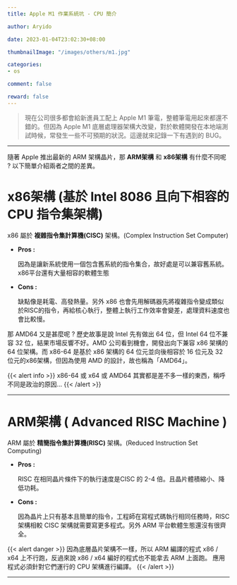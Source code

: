 ```yaml
---
title: Apple M1 作業系統坑 - CPU 簡介

author: Aryido

date: 2023-01-04T23:02:30+08:00

thumbnailImage: "/images/others/m1.jpg"

categories:
- os

comment: false

reward: false
---
```

<!--BODY-->
> 現在公司很多都會給新進員工配上 Apple M1 筆電，整體筆電用起來都還不錯的。但因為 Apple M1 底層處理器架構大改變，對於軟體開發在本地端測試時候，常發生一些不可預期的狀況。這邊就來記錄一下有遇到的 BUG。

<!--more-->

---

隨著 Apple 推出最新的 ARM 架構晶片，那 **ARM架構** 和 **x86架構** 有什麼不同呢 ? 以下簡單介紹兩者之間的差異。

# x86架構 (基於 Intel 8086 且向下相容的 CPU 指令集架構)
x86 屬於 **複雜指令集計算機(CISC)** 架構。(Complex Instruction Set Computer)
- **Pros :**

    因為是讓新系統使用一個包含舊系統的指令集合，故好處是可以兼容舊系統。x86平台還有大量相容的軟體生態

- **Cons :**

    缺點像是耗電、高發熱量。另外 x86 也會先用解碼器先將複雜指令變成類似於RISC的指令，再給核心執行，整體上執行工作效率會變差，處理資料速度也會比較慢。

那 AMD64 又是甚麼呢 ? 歷史故事是說 Intel 先有做出 64 位，但 Intel 64 位不兼容 32 位，結果市場反響不好。AMD 公司看到機會，開發出向下兼容 x86 架構的 64 位架構。而 x86-64 是基於 x86 架構的 64 位元並向後相容於 16 位元及 32 位元的x86架構，但因為使用 AMD 的設計，故也稱為「AMD64」。

{{< alert info >}}
x86-64 或 x64 或 AMD64 其實都是差不多一樣的東西，稱呼不同是政治的原因...
{{< /alert >}}

---

# ARM架構 ( Advanced RISC Machine )
ARM 屬於 **精簡指令集計算機(RISC)** 架構。(Reduced Instruction Set Computing)
- **Pros :**

    RISC 在相同晶片條件下的執行速度是CISC 的 2-4 倍。且晶片體積縮小、降低功耗。
- **Cons :**

    因為晶片上只有基本且簡單的指令，工程師在寫程式碼執行相同任務時，RISC架構相較 CISC 架構就需要寫更多程式。另外 ARM 平台軟體生態還沒有很齊全。

{{< alert danger >}}
因為底層晶片架構不一樣，所以 ARM 編譯的程式 x86 / x64 上不行跑，反過來說 x86 / x64 編好的程式也不能拿去 ARM 上面跑。
應用程式必須針對它們運行的 CPU 架構進行編譯。
{{< /alert >}}

---